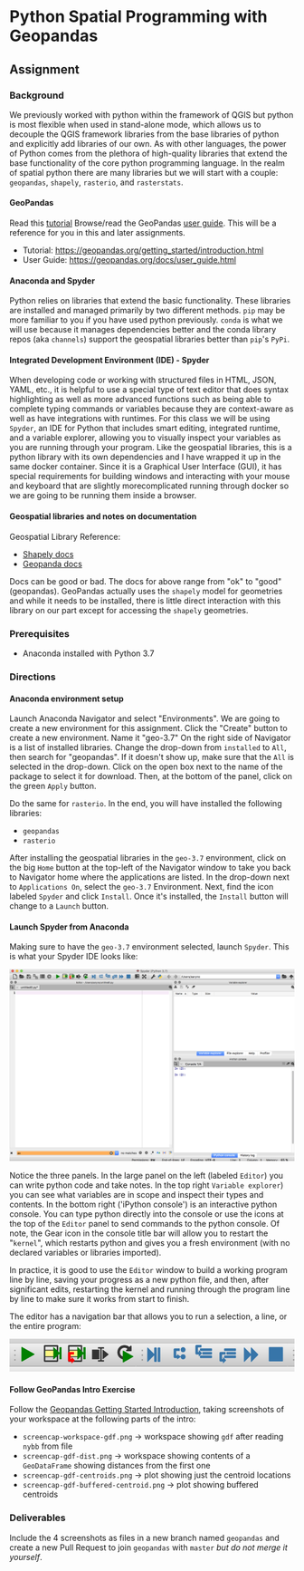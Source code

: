 # Python Spatial Programming with Geopandas
## Assignment

### Background
We previously worked with python within the framework of QGIS but python is most flexible when used in stand-alone mode, which allows us to decouple the QGIS framework libraries from the base libraries of python and explicitly add libraries of our own. As with other languages, the power of Python comes from the plethora of high-quality libraries that extend the base functionality of the core python programming language. In the realm of spatial python there are many libraries but we will start with a couple: `geopandas`, `shapely`, `rasterio`, and `rasterstats`. 

#### GeoPandas
Read this [tutorial](https://geopandas.org/getting_started/introduction.html)
Browse/read the GeoPandas [user guide](https://geopandas.org/docs/user_guide.html). This will be a reference for you in this and later assignments. 

- Tutorial: https://geopandas.org/getting_started/introduction.html
- User Guide: https://geopandas.org/docs/user_guide.html

#### Anaconda and Spyder
Python relies on libraries that extend the basic functionality. These libraries are installed and managed primarily by two different methods. `pip` may be more familiar to you if you have used python previously. `conda` is what we will use because it manages dependencies better and the conda library repos (aka `channels`) support the geospatial libraries better than `pip`'s `PyPi`.

#### Integrated Development Environment (IDE) - Spyder
When developing code or working with structured files in HTML, JSON, YAML, etc., it is helpful to use a special type of text editor that does syntax highlighting as well as more advanced functions such as being able to complete typing commands or variables because they are context-aware as well as have integrations with runtimes. For this class we will be using `Spyder`, an IDE for Python that includes smart editing, integrated runtime, and a variable explorer, allowing you to visually inspect your variables as you are running through your program. Like the geospatial libraries, this is a python library with its own dependencies and I have wrapped it up in the same docker container. Since it is a Graphical User Interface (GUI), it has special requirements for building windows and interacting with your mouse and keyboard that are slightly morecomplicated running through docker so we are going to be running them inside a browser. 

#### Geospatial libraries and notes on documentation 
Geospatial Library Reference:
- [Shapely docs](https://shapely.readthedocs.io/en/stable/manual.html)
- [Geopanda docs](http://geopandas.org/)

Docs can be good or bad. The docs for above range from "ok" to "good" (geopandas).
GeoPandas actually uses the `shapely` model for geometries and while it needs to be installed, there is little direct
interaction with this library on our part except for accessing the `shapely` geometries.

### Prerequisites
- Anaconda installed with Python 3.7

### Directions

#### Anaconda environment setup

Launch Anaconda Navigator and select "Environments". We are going to create a new environment for this assignment. 
Click the "Create" button to create a new environment. Name it "geo-3.7"
On the right side of Navigator is a list of installed libraries. Change the drop-down from `installed` to `All`, then search for "geopandas".
If it doesn't show up, make sure that the `All` is selected in the drop-down.
Click on the open box next to the name of the package to select it for download. Then, at the bottom of the panel, click on the green `Apply` button.

Do the same for `rasterio`. In the end, you will have installed the following libraries:
- `geopandas`
- `rasterio`

After installing the geospatial libraries in the `geo-3.7` environment, click on the big `Home` button at the top-left of the Navigator window to take you back to Navigator home where the applications are listed. In the drop-down next to `Applications On`, select the `geo-3.7` Environment. Next, find the icon labeled `Spyder` and click `Install`. Once it's installed, the `Install` button will change to a `Launch` button.

#### Launch Spyder from Anaconda 
Making sure to have the `geo-3.7` environment selected, launch `Spyder`.
This is what your Spyder IDE looks like:
 
 ![Spyder IDE](spyder-splash.png)
 
Notice the three panels. In the large panel on the left (labeled `Editor`) you can write python code and take notes. In the 
top right `Variable explorer`) you can see what variables are in scope and inspect their types and contents. In the bottom 
right ('iPython console') is an interactive python console. You can type python directly into the console or use the icons 
at the top of the `Editor` panel to send commands to the python console. Of note, the Gear icon in the console title bar
will allow you to restart the "`kernel`", which restarts python and gives you a fresh environment (with no declared 
variables or libraries imported).

In practice, it is good to use the `Editor` window to build a working program line by line, saving your progress as a new
python file, and then, after significant edits, restarting the kernel and running through the program line by line to make 
sure it works from start to finish.

The editor has a navigation bar that allows you to run a selection, a line, or the entire program:

![Spyder IDE](spyder-editor-navbar.png)

#### Follow GeoPandas Intro Exercise
Follow the [Geopandas Getting Started Introduction](https://geopandas.org/getting_started/introduction.html), taking screenshots 
of your workspace at the following parts of the intro:

- `screencap-workspace-gdf.png` -> workspace showing `gdf` after reading `nybb` from file
- `screencap-gdf-dist.png` -> workspace showing contents of a `GeoDataFrame` showing distances from the first one
- `screencap-gdf-centroids.png` -> plot showing just the centroid locations
- `screencap-gdf-buffered-centroid.png` -> plot showing buffered centroids

### Deliverables
Include the 4 screenshots as files in a new branch named `geopandas` and create a new Pull Request to join `geopandas` with `master` _but do not merge it yourself_.
